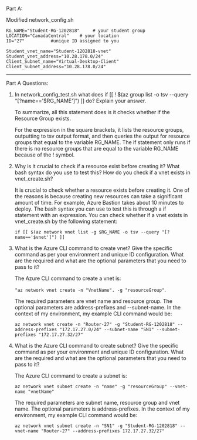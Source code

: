 Part A:

Modified network_config.sh
```
RG_NAME="Student-RG-1202818"     # your student group
LOCATION="CanadaCentral"    # your location
ID="27"          #unique ID assigned to you

Student_vnet_name="Student-1202818-vnet"
Student_vnet_address="10.28.178.0/24"
Client_Subnet_name="Virtual-Desktop-Client"
Client_Subnet_address="10.28.178.0/24"
```
---
Part A Questions:
1. In network_config_test.sh what does if [[ ! $(az group list -o tsv --query "[?name=='$RG_NAME']") ]] do? Explain your answer.
    
    To summarize, all this statement does is it checks whether if the Resource Group exists.
    
    For the expression in the square brackets, it lists the resource groups, outputting to tsv output format, and then queries the output for resource groups that equal to the variable RG_NAME.
    The if statement only runs if there is no resource groups that are equal to the variable RG_NAME because of the ! symbol.

2. Why is it crucial to check if a resource exist before creating it? What bash syntax do you use to test this? How do you check if a vnet exists in vnet_create.sh?

    It is crucial to check whether a resource exists before creating it. One of the reasons is because creating new resources can take a significant amount of time. For example, Azure Bastion takes about 10 minutes to deploy. The bash syntax you can use to test this is through a if statement with an expression. You can check whether if a vnet exists in vnet_create.sh by the following statement: 
    
    `if [[ $(az network vnet list -g $RG_NAME -o tsv --query "[?name=='$vnet']") ]]`
    
3. What is the Azure CLI command to create vnet? Give the specific command as per your environment and unique ID configuration. What are the required and what are the optional parameters that you need to pass to it?

    The Azure CLI command to create a vnet is:
    
    `"az network vnet create -n "VnetName". -g "resourceGroup"`. 
    
    The required parameters are vnet name and resource group. The optional parameters are address-prefixes and --subnet-name. In the context of my environment, my example CLI command would be: 
    
    `az network vnet create -n "Router-27" -g "Student-RG-1202818" --address-prefixes "172.17.27.0/24" --subnet-name "SN1" --subnet-prefixes "172.17.27.32/27"`

    
4. What is the Azure CLI command to create subnet? Give the specific command as per your environment and unique ID configuration. What are the required and what are the optional parameters that you need to pass to it?

    The Azure CLI command to create a subnet is: 

    `az network vnet subnet create -n "name" -g "resourceGroup" --vnet-name "vnetName"`

    The required parameters are subnet name, resource group and vnet name. The optional parameters is address-prefixes. In the context of my environment, my example CLI command would be: 
    
    `az network vnet subnet create -n "SN1" -g "Student-RG-1202818" --vnet-name "Router-27" --address-prefixes 172.17.27.32/27"`

